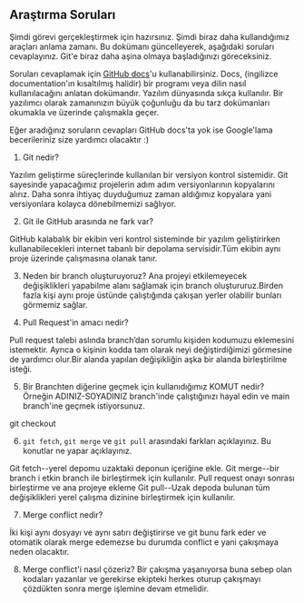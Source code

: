 ## Araştırma Soruları

Şimdi görevi gerçekleştirmek için hazırsınız. Şimdi biraz daha kullandığımız araçları anlama zamanı. Bu dokümanı güncelleyerek, aşağıdaki soruları cevaplayınız. Git'e biraz daha aşina olmaya başladığınızı göreceksiniz. 

Soruları cevaplamak için [GitHub docs](https://docs.github.com/en)'u kullanabilirsiniz. Docs, (ingilizce documentation'ın kısaltılmış halidir) bir programı veya dilin nasıl kullanılacağını anlatan dokümandır. Yazılım dünyasında sıkça kullanılır. Bir yazılımcı olarak zamanınızın büyük çoğunluğu da bu tarz dokümanları okumakla ve üzerinde çalışmakla geçer.

Eğer aradığınız soruların cevapları GitHub docs'ta yok ise Google'lama becerileriniz size yardımcı olacaktır :)

1. Git nedir?

Yazılım geliştirme süreçlerinde kullanılan bir versiyon kontrol sistemidir. Git sayesinde yapacağımız projelerin adım adım versiyonlarının kopyalarını alırız. Daha sonra ihtiyaç duyduğumuz zaman aldığımız kopyalara yani versiyonlara kolayca dönebilmemizi sağlıyor.
 
2. Git ile GitHub arasında ne fark var?

GitHub kalabalık bir ekibin veri kontrol sisteminde bir yazılım geliştirirken kullanabilecekleri internet tabanlı bir depolama servisidir.Tüm ekibin aynı proje üzerinde çalışmasına olanak tanır.

3. Neden bir branch oluşturuyoruz? 
Ana projeyi etkilemeyecek değişiklikleri yapabilme alanı sağlamak için branch oluştururuz.Birden fazla kişi aynı proje üstünde çalıştığında çakışan yerler olabilir bunları görmemiz sağlar.

4. Pull Request'in amacı nedir?

Pull request talebi aslında branch’dan sorumlu kişiden kodumuzu eklemesini istemektir. Ayrıca o kişinin kodda tam olarak neyi değiştirdiğimizi görmesine de yardımcı olur.Bir alanda yapılan değişikliğin aşka bir alanda birleştirilme isteği.

5. Bir Branchten diğerine geçmek için kullanıdığımız KOMUT nedir? Örneğin ADINIZ-SOYADINIZ branch'inde çalıştığınızı hayal edin ve main branch'ine geçmek istiyorsunuz.

git checkout

6. `git fetch`, `git merge` ve `git pull` arasındaki farkları açıklayınız. Bu konutlar ne yapar açıklayınız.

Git fetch--yerel depomu uzaktaki deponun içeriğine ekle.
Git merge--bir branch i etkin branch ile birleştirmek için kullanılır. Pull request onayı sonrası birleştirme ve ana projeye ekleme
Git pull--Uzak depoda bulunan tüm değişiklikleri yerel çalışma dizinine birleştirmek için kullanılır.

7. Merge conflict nedir?

İki kişi aynı dosyayı ve aynı satırı değiştirirse ve git bunu fark eder ve otomatik olarak merge edemezse bu durumda conflict e yani çakışmaya neden olacaktır. 

8. Merge conflict'i nasıl çözeriz?
Bir çakışma yaşanıyorsa buna sebep olan kodaları yazanlar ve gerekirse ekipteki herkes oturup çakışmayı çözdükten sonra merge işlemine devam etmelidir.